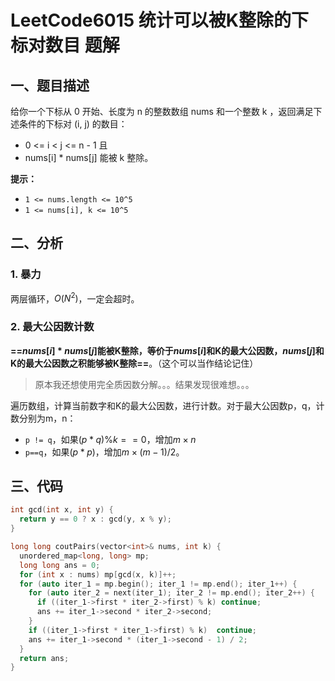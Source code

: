 # LeetCode6015 统计可以被K整除的下标对数目 题解

## 一、题目描述

给你一个下标从 0 开始、长度为 n 的整数数组 nums 和一个整数 k ，返回满足下述条件的下标对 (i, j) 的数目：

+ 0 <= i < j <= n - 1 且
+ nums[i] * nums[j] 能被 k 整除。

**提示：**

- `1 <= nums.length <= 10^5`
- `1 <= nums[i], k <= 10^5`



## 二、分析

### 1. 暴力

两层循环，$O(N^2)$，一定会超时。

### 2. 最大公因数计数

**==$nums[i]*nums[j]$能被K整除，等价于$nums[i]$和K的最大公因数，$nums[j]$和K的最大公因数之积能够被K整除==**。（这个可以当作结论记住）

> 原本我还想使用完全质因数分解。。。结果发现很难想。。。

遍历数组，计算当前数字和K的最大公因数，进行计数。对于最大公因数p，q，计数分别为m，n：

+ `p != q`，如果$(p*q)\%k==0$，增加$m\times n$
+ `p==q`，如果$(p*p)%k==0$，增加$m\times(m-1)/2$。



## 三、代码

```c++
int gcd(int x, int y) {
  return y == 0 ? x : gcd(y, x % y);
}

long long coutPairs(vector<int>& nums, int k) {
  unordered_map<long, long> mp;
  long long ans = 0;
  for (int x : nums) mp[gcd(x, k)]++;
  for (auto iter_1 = mp.begin(); iter_1 != mp.end(); iter_1++) {
    for (auto iter_2 = next(iter_1); iter_2 != mp.end(); iter_2++) {
      if ((iter_1->first * iter_2->first) % k) continue;
      ans += iter_1->second * iter_2->second;
    }
    if ((iter_1->first * iter_1->first) % k)  continue;
    ans += iter_1->second * (iter_1->second - 1) / 2;
  }
  return ans;
}
```

